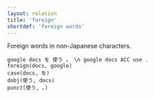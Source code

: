 ```yaml
---
layout: relation
title: 'foreign'
shortdef: 'foreign words'
---
```


Foreign words in non-Japanese characters.

~~~ sdparse
google docs を 使う 。 \n google docs ACC use .
foreign(docs, google)
case(docs, を)
dobj(使う, docs)
punct(使う, 。)
~~~
<!-- Interlanguage links updated Út zář 29 20:43:19 CEST 2020 -->
